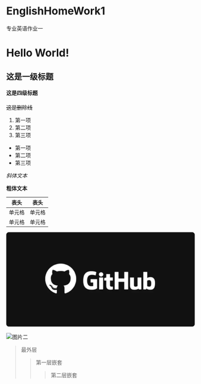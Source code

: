 # EnglishHomeWork1
专业英语作业一
# Hello World!
## 这是一级标题
#### 这是四级标题
~~这是删除线~~
1. 第一项
2. 第二项
3. 第三项
+ 第一项
+ 第二项
+ 第三项

*斜体文本*

**粗体文本**

|  表头   | 表头  |
|  ----  | ----  |
| 单元格  | 单元格 |
| 单元格  | 单元格 |

![图片一](1.png)

![图片二](https://image.baidu.com/search/detail?ct=503316480&z=undefined&tn=baiduimagedetail&ipn=d&word=github&step_word=&ie=utf-8&in=&cl=2&lm=-1&st=undefined&hd=undefined&latest=undefined&copyright=undefined&cs=1805732386,375809821&os=1799416803,1171305638&simid=4286400274,722407123&pn=2&rn=1&di=92730&ln=1734&fr=&fmq=1619702342069_R&fm=&ic=undefined&s=undefined&se=&sme=&tab=0&width=undefined&height=undefined&face=undefined&is=0,0&istype=0&ist=&jit=&bdtype=0&spn=0&pi=0&gsm=0&objurl=https%3A%2F%2Fgimg2.baidu.com%2Fimage_search%2Fsrc%3Dhttp%253A%252F%252Feverytoknow.com%252Fwp-content%252Fuploads%252F2017%252F10%252Fgithub.png%26refer%3Dhttp%253A%252F%252Feverytoknow.com%26app%3D2002%26size%3Df9999%2C10000%26q%3Da80%26n%3D0%26g%3D0n%26fmt%3Djpeg%3Fsec%3D1622294342%26t%3De2a724d7700fece596c6081378aea474&rpstart=0&rpnum=0&adpicid=0&force=undefined)

> 最外层
> >第一层嵌套
> > >第二层嵌套


